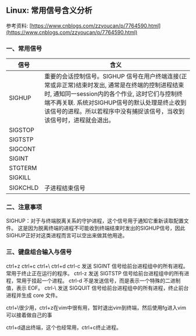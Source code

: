 ## Linux: 常用信号含义分析

参考资料: [https://www.cnblogs.com/zzyoucan/p/7764590.html](https://www.cnblogs.com/zzyoucan/p/7764590.html)

### 一、常用信号

| 信号 | 含义 |
| -- | -- |
| SIGHUP | 重要的会话控制信号。SIGHUP 信号在用户终端连接(正常或非正常)结束时发出, 通常是在终端的控制进程结束时, 通知同一session内的各个作业, 这时它们与控制终端不再关联. 系统对SIGHUP信号的默认处理是终止收到该信号的进程。所以若程序中没有捕捉该信号，当收到该信号时，进程就会退出。|
| SIGSTOP | |
| SIGTSTP| |
| SIGCONT |
| SIGINT | |
| STGTERM | |
| SIGKILL | |
| SIGKCHLD | 子进程结束信号 |

### 二、注意事项

SIGHUP：对于与终端脱离关系的守护进程，这个信号用于通知它重新读取配置文件。 这是因为脱离终端的进程不可能收到终端结束时发出的SIGHUP信号，因此SIGHUP正好对这类进程而言可以空出来做其他用途。


### 三、键盘组合输入与信号

ctrl+z ctrl+c ctrl+\ ctrl+d
ctrl-c 发送 SIGINT 信号给前台进程组中的所有进程。常用于终止正在运行的程序。
ctrl-z 发送 SIGTSTP 信号给前台进程组中的所有进程，常用于挂起一个进程。
ctrl-d 不是发送信号，而是表示一个特殊的二进制值，表示 EOF。
ctrl-\ 发送 SIGQUIT 信号给前台进程组中的所有进程，终止前台进程并生成 core 文件。


ctrl+\很少用，ctrl+z在vim中很有用，暂时退出vim到终端，然后使用fg进入vim可以接着做自己的事

ctrl+d退出终端，这个也经常用，ctrl+c终止进程。